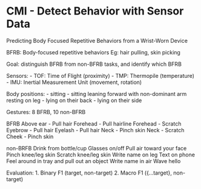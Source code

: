 # CMI - Detect Behavior with Sensor Data

Predicting Body Focused Repetitive Behaviors from a Wrist-Worn Device

BFRB: Body-focused repetitive behaviors
Eg: hair pulling, skin picking

Goal: distinguish BFRB from non-BFRB tasks, and identify which BFRB

Sensors:
    - TOF: Time of Flight (proximity)
    - TMP: Thermopile (temperature)
    - IMU: Inertial Measurement Unit (movement, rotation)

Body positions:
    - sitting
    - sitting leaning forward with non-dominant arm resting on leg
    - lying on their back
    - lying on their side

Gestures: 8 BFRB, 10 non-BFRB

BFRB
    Above ear - Pull hair
    Forehead - Pull hairline
    Forehead - Scratch
    Eyebrow - Pull hair
    Eyelash - Pull hair
    Neck - Pinch skin
    Neck - Scratch
    Cheek - Pinch skin

non-BRFB
    Drink from bottle/cup
    Glasses on/off
    Pull air toward your face
    Pinch knee/leg skin
    Scratch knee/leg skin
    Write name on leg
    Text on phone
    Feel around in tray and pull out an object
    Write name in air
    Wave hello

Evaluation:
    1. Binary F1 (target, non-target)
    2. Macro F1 ({...target}, non-target)
